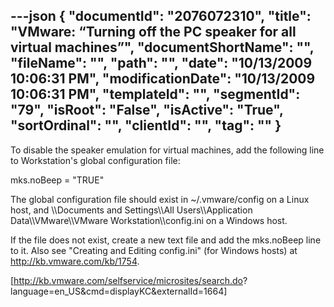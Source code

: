 ---json
{
  "documentId": "2076072310",
  "title": "VMware: “Turning off the PC speaker for all virtual machines”",
  "documentShortName": "",
  "fileName": "",
  "path": "",
  "date": "10/13/2009 10:06:31 PM",
  "modificationDate": "10/13/2009 10:06:31 PM",
  "templateId": "",
  "segmentId": "79",
  "isRoot": "False",
  "isActive": "True",
  "sortOrdinal": "",
  "clientId": "",
  "tag": ""
}
---

To disable the speaker emulation for virtual machines, add the following line to Workstation's global configuration file:

mks.noBeep = &quot;TRUE&quot;

The global configuration file should exist in ~/.vmware/config on a Linux host, and &bsol;&bsol;Documents and Settings&bsol;&bsol;All Users&bsol;&bsol;Application Data&bsol;&bsol;VMware&bsol;&bsol;VMware Workstation&bsol;&bsol;config.ini on a Windows host.

If the file does not exist, create a new text file and add the mks.noBeep line to it. Also see &quot;Creating and Editing config.ini&quot; (for Windows hosts) at http://kb.vmware.com/kb/1754.

[http://kb.vmware.com/selfservice/microsites/search.do?
    language=en_US&cmd=displayKC&externalId=1664]
